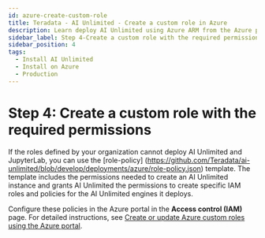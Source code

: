 ```yaml
---
id: azure-create-custom-role
title: Teradata - AI Unlimited - Create a custom role in Azure
description: Learn deploy AI Unlimited using Azure ARM from the Azure portal.
sidebar_label: Step 4-Create a custom role with the required permissions	
sidebar_position: 4
tags:
  - Install AI Unlimited
  - Install on Azure
  - Production
---
```

# Step 4: Create a custom role with the required permissions	
 
If the roles defined by your organization cannot deploy AI Unlimited and JupyterLab, you can use the [role-policy] (https://github.com/Teradata/ai-unlimited/blob/develop/deployments/azure/role-policy.json) template. The template includes the permissions needed to create an AI Unlimited instance and grants AI Unlimited the permissions to create specific IAM roles and policies for the AI Unlimited engines it deploys. 

Configure these policies in the Azure portal in the **Access control (IAM)** page. For detailed instructions, see [Create or update Azure custom roles using the Azure portal](hhttps://learn.microsoft.com/en-us/azure/role-based-access-control/custom-roles-portal).